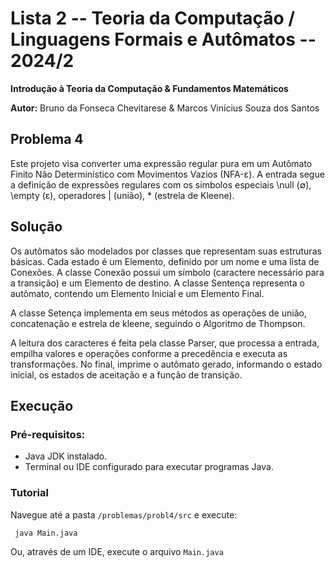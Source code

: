 # Lista 2 -- Teoria da Computação / Linguagens Formais e Autômatos -- 2024/2

**Introdução à Teoria da Computação & Fundamentos Matemáticos**

**Autor:** Bruno da Fonseca Chevitarese & Marcos Vinícius Souza dos Santos

## Problema 4
Este projeto visa converter uma expressão regular pura em um Autômato Finito Não Determinístico com Movimentos Vazios
(NFA-ε). A entrada segue a definição de expressões regulares com os símbolos especiais \null (∅), \empty (ε), operadores 
| (união), * (estrela de Kleene).

## **Solução**
Os autômatos são modelados por classes que representam suas estruturas básicas. Cada estado é um Elemento, definido por 
um nome e uma lista de Conexões. A classe Conexão possui um símbolo (caractere necessário para a transição) e um Elemento de destino.
A classe Sentença representa o autômato, contendo um Elemento Inicial e um Elemento Final.

A classe Setença implementa em seus métodos as operações de união, concatenação e estrela de kleene, seguindo
o Algoritmo de Thompson.

A leitura dos caracteres é feita pela classe Parser, que processa a entrada, empilha valores e operações conforme a 
precedência e executa as transformações. No final, imprime o autômato gerado, informando o estado inicial, os estados de aceitação e a função de transição.


## **Execução**

### Pré-requisitos:
- Java JDK instalado.
- Terminal ou IDE configurado para executar programas Java.

### Tutorial
Navegue até a pasta ``/problemas/probl4/src`` e execute:

```
 java Main.java
```
Ou, através de um IDE, execute o arquivo ``Main.java``